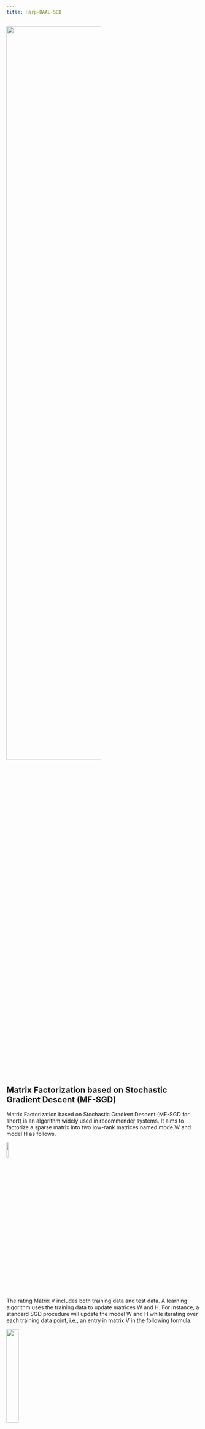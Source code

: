 ```yaml
---
title: Harp-DAAL-SGD
---
```


<img src="/img/6-2-6.png" width="70%"  >

## Matrix Factorization based on Stochastic Gradient Descent (MF-SGD)

Matrix Factorization based on Stochastic Gradient Descent (MF-SGD for short) is an algorithm widely used in recommender systems. 
It aims to factorize a sparse matrix into two low-rank matrices named mode W and model H as follows. 

<img src="/img/6-2-1.png" width="10%" height="10%"><br>

The rating Matrix V includes both training data and test data. A learning algorithm uses the training data to update matrices W and H. 
For instance, a standard SGD procedure will update the model W and H
while iterating over each training data point, i.e., an entry in matrix V in the following formula. 

<img src="/img/6-2-2.png" width="25%" height="25%"><br>

<img src="/img/6-2-3.png" width="40%" height="40%"><br>

<img src="/img/6-2-4.png" width="40%" height="40%"><br>

After the training process, the test data points in matrix V could be used to verify the effectiveness of the training matrix by computing the RMSE values of 
the difference 

<img src="/img/6-2-2.png" width="25%" height="25%"><br>

## Implementation of SGD within Harp-DAAL Framework

Harp-DAAL-SGD inherits the model-rotation computation model from Harp-SGD. It owns two layers: 1) an inter-mapper layer that decomposes the original MF-SGD problem into different
Harp Mappers. 2) an intra-mapper layer that carries out the computation work on local training data in a multi-threading paradigm. 

### Inter-Mapper Layout

The training dataset is partitioned by row identities, and each mapper is assigned data points from a group of rows. 
The model matrix W is also row-partitioned, and each mapper keeps its own local portion of W. The model H is, however, 
sliced and [rotated](https://dsc-spidal.github.io/harp/docs/communications/rotate/) among all the mappers. Figure 1 shows the
inter-mapper layout of Harp-DAAL-SGD. 

<img src="/img/6-2-5.png" width="66%"  >

### Intra-Mapper Layout

In each iteration, a mapper receives a slice of model H, i.e., a group of columns from matrix H. A procedure will pick out the training data points with column identities from these columns and 
execute an updating task according to the SGD algorithm. Unlike the model-rotation model, the intra-mapper layer chooses the asynchronous computation model, where each training data point 
updates its own rows from model matrices W and H without mutual locks. 

For the intra-mapper parallel computing, we adopt a hybrid usage of TBB concurrent containers and OpenMP directives. 

## A Code Walk through of Harp-DAAL-SGD

The main body of Harp-DAAL-SGD is the *mapCollective* function of class *SGDDaalCollectiveMapper*. 

```java

protected void mapCollective(KeyValReader reader, 
            Context context) throws IOException, InterruptedException {

            LinkedList<String> vFiles = getVFiles(reader);

            try {
                runSGD(vFiles, context.getConfiguration(), context);
            } catch (Exception e) {
                LOG.error("Fail to run SGD.", e);
            }
}

```
It first uses the function *getVFiles* to read in HDFS files. Then, it runs the *runSGD* to finish the iterative training process. Besides the *vFiles*, *runSGD* will also 
take in the configurations of all the parameters that are required by the training and testing process. The following list includes some of the important parameters.

* r: the feature dimension of model data 
* lambda: the lambda parameter in the formula of updating model W and H 
* epsilon: the learning rate in the formula of updating model W and H 
* numIterations: the number of iterations in the training process 
* numThreads: the number of threads used in Java multi-threading programming and TBB 
* numModelSlices: the number of pipelines in model rotation 

The function *runSGD* contains several steps as follows:

### Loading Training and Testing Datasets from HDFS

First it invokes class *SGDUtil* to load datasets

```java

//----------------------- load the train dataset-----------------------
Int2ObjectOpenHashMap<VRowCol> vRowMap = SGDUtil.loadVWMap(vFilePaths, numThreads, configuration);

//-----------------------load the test dataset-----------------------
Int2ObjectOpenHashMap<VRowCol> testVColMap = SGDUtil.loadTestVHMap(testFilePath, configuration, numThreads);

```

### Regrouping Training Dataset and Load Data into DAAL  

The second step is to re-organize the training dataset among mappers, thus, each mapper will get a portion of data points on a group of rows.
Harp provides the following interface for regrouping data:

```java

regroup("sgd", "regroup-vw", vSetTable, new Partitioner(this.getNumWorkers()));

```
*vSetTable* is a harp container that consists of different partitions. Here, each partition is an array of training data points with the same row identity. 
After each mapper gets its proper quote of training data, it starts to load the training data into DAAL's data container. We use the *NumericTable* container of 
DAAL, and its interface receives Java data in a primitive array type. The conversion takes two steps of data copy. 

* Copy each partition of vSetTable into a single primitive array of data.
* Copy the primitive array from JVM heap memory into Off-JVM heap memory. 

The data copy in the first step is done in parallel by using Java thread package. 

```java

 train_wPos_daal = new HomogenBMNumericTable(daal_Context, Integer.class, 1, workerNumV, NumericTable.AllocationFlag.DoAllocate);
 train_hPos_daal = new HomogenBMNumericTable(daal_Context, Integer.class, 1, workerNumV, NumericTable.AllocationFlag.DoAllocate);
 train_val_daal = new HomogenBMNumericTable(daal_Context, Double.class, 1, workerNumV, NumericTable.AllocationFlag.DoAllocate);
 
 Thread[] threads = new Thread[numThreads];
 
 LinkedList<int[]> train_wPos_daal_sets = new LinkedList<>();
 LinkedList<int[]> train_hPos_daal_sets = new LinkedList<>();
 LinkedList<double[]> train_val_daal_sets = new LinkedList<>();
 
 for(int i=0;i<numThreads;i++)
 {
     train_wPos_daal_sets.add(new int[reg_tasks.get(i).getNumPoint()]);
     train_hPos_daal_sets.add(new int[reg_tasks.get(i).getNumPoint()]);
     train_val_daal_sets.add(new double[reg_tasks.get(i).getNumPoint()]);
 }
 
 for (int q = 0; q<numThreads; q++)
 {
     threads[q] = new Thread(new TaskLoadPoints(q, numThreads, reg_tasks.get(q).getSetList(),
                 train_wPos_daal_sets.get(q),train_hPos_daal_sets.get(q), train_val_daal_sets.get(q)));
 
     threads[q].start();
 }
 
 for (int q=0; q< numThreads; q++) {
 
     try
     {
         threads[q].join();
     }catch(InterruptedException e)
     {
         System.out.println("Thread interrupted.");
     }
 
 }

```

The second step is done inside DAAL codes by using the *releaseBlockOfColumnValues* function from DAAL's Java API. This 
function internally create a direct byte buffer to transfer the data. 

```java

int itr_pos = 0;
for (int i=0;i<numThreads; i++)
{

    train_wPos_daal.releaseBlockOfColumnValues(0, itr_pos, reg_tasks.get(i).getNumPoint(), train_wPos_daal_sets.get(i));
    train_hPos_daal.releaseBlockOfColumnValues(0, itr_pos, reg_tasks.get(i).getNumPoint(), train_hPos_daal_sets.get(i));
    train_val_daal.releaseBlockOfColumnValues(0, itr_pos, reg_tasks.get(i).getNumPoint(), train_val_daal_sets.get(i));
    itr_pos += reg_tasks.get(i).getNumPoint();

}

```

### Create Model Matrices and Model Rotator 

Two model matrices, W matrix and H matrix, are both the input data and output data. We initialize them with random values, and use them 
after training to predict new data. Each mapper owns its portion of the whole W matrix, which is local to this mapper. This local W matrix is 
thus stored at the Off-JVM heap memory space, which is accessible to the DAAL native kernels. We only transfer an array of row identities from
Java side into DAAL side, and the initialization is done within DAAL's kernel before the first iteration. 

```java

//----------------- create the daal table for local row ids -----------------
wMat_size = idArray.size();
wMat_rowid_daal = new HomogenNumericTable(daal_Context, Integer.class, 1, wMat_size, NumericTable.AllocationFlag.DoAllocate);
wMat_rowid_daal.releaseBlockOfColumnValues(0, 0, wMat_size, ids);

```

Unlike the W matrix, the H matrix is rotated among all the mappers multiple times in each iteration. Therefore, we keep one copy at the JVM heap memory and 
another copy at the native off-JVM heap memory. The conversion of data between the harp table of H model and that of a DAAL container is handled by the 
rotator class.  

```java

// Create H model
Table<DoubleArray>[] hTableMap = new Table[numModelSlices];
createHModel(hTableMap, numModelSlices, vWHMap, oneOverSqrtR, random);
//create the rotator
RotatorDaal<double[], DoubleArray> rotator = new RotatorDaal<>(hTableMap, r, 20, this, null, "sgd");
rotator.start();

```

As Harp-DAAL-SGD uses two pipelines to overlap the computation and communication work, the data conversion brought by the H model matrix is also likely to be 
offset by the heavy computation work. 

### Local Computation by DAAL Kernels

We implemented the local DAAL codes in the MF-SGD-Distri algorithm of DAAL's repository. It is highly abstracted as the other DAAL's algorithms, and the users only 
need a few lines of codes to invoke it. 

```java

//create DAAL algorithm object, using distributed version of DAAL-MF-SGD
Distri sgdAlgorithm = new Distri(daal_Context, Double.class, Method.defaultSGD);

sgdAlgorithm.input.set(InputId.dataWPos, train_wPos_daal);
sgdAlgorithm.input.set(InputId.dataHPos, train_hPos_daal);
sgdAlgorithm.input.set(InputId.dataVal, train_val_daal);

sgdAlgorithm.input.set(InputId.testWPos, test_wPos_daal);
sgdAlgorithm.input.set(InputId.testHPos, test_hPos_daal);
sgdAlgorithm.input.set(InputId.testVal, test_val_daal);

PartialResult model_data = new PartialResult(daal_Context);
sgdAlgorithm.setPartialResult(model_data);

model_data.set(PartialResultId.presWMat, wMat_rowid_daal);

```

The training and test dataset are imported to *sgdAlgorithm* as input arguments while the W matrix and H matrix are imported as result arguments. The kernel class is configurable with respect to the 
precision, the internal algorithm, and so forth. The same *sgdAlgorithm* could be used in both of the training and test process. 

First, we compute the RMSE value before the training process.

```java

printRMSEbyDAAL(sgdAlgorithm, model_data, rotator, numWorkers, totalNumTestV, wMat_size, 0, configuration);

```

Second, we start the iterative training process loops.  

```java

for (int i = 1; i <= numIterations; i++) {

    for (int j = 0; j < numWorkers; j++) {

        for (int k = 0; k < numModelSlices; k++) {

            //get the h matrix from the rotator
            NumericTable hTableMap_daal = rotator.getDaal_Table(k);
            model_data.set(PartialResultId.presHMat, hTableMap_daal);

            //set up the parameters for MF-DAAL-SGD
            sgdAlgorithm.parameter.set(epsilon,lambda, r, wMap_size, hPartitionMapSize, 1, numThreads, 0, 1);

            //computation 
            sgdAlgorithm.compute();

            //trigger the rotator after one time of computation
            rotator.rotate(k);

        }
    }
}

```

After each iteration, we can choose to evaluate the training result immediately, or we may evaluate the result after every certain times of training iterations. 


 


